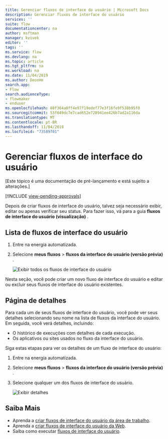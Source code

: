 ```yaml
---
title: Gerenciar fluxos de interface do usuário | Microsoft Docs
description: Gerenciar fluxos de interface do usuário
services: ''
suite: flow
documentationcenter: na
author: msftman
manager: kvivek
editor: ''
tags: ''
ms.service: flow
ms.devlang: na
ms.topic: article
ms.tgt_pltfrm: na
ms.workload: na
ms.date: 11/04/2019
ms.author: DeonHe
search.app:
- Flow
search.audienceType:
- flowmaker
- enduser
ms.openlocfilehash: 88f364a0ff4e97f19edef77e3f16fe9f538b95f0
ms.sourcegitcommit: 53f049dc7e7cad652e728941ee426b7ad2a116da
ms.translationtype: MT
ms.contentlocale: pt-BR
ms.lasthandoff: 11/04/2019
ms.locfileid: "73589701"
---
```

# <a name="manage-ui-flows"></a>Gerenciar fluxos de interface do usuário

[Este tópico é uma documentação de pré-lançamento e está sujeito a alterações.]

[!INCLUDE [view-pending-approvals](../includes/cc-rebrand.md)]

Depois de criar fluxos de interface do usuário, talvez seja necessário exibir, editar ou apenas verificar seu status. Para fazer isso, vá para a guia **fluxos de interface do usuário (visualização)** .

## <a name="list-of-ui-flows"></a>Lista de fluxos de interface do usuário

1. Entre na energia automatizada.
1. Selecione **meus fluxos** > **fluxos da interface do usuário (versão prévia)** .

   ![Exibir todos os fluxos de interface do usuário](../media/manage-ui-flows/view-all.png "Exibir todos os fluxos de interface do usuário")

Nesta seção, você pode criar um novo fluxo de interface do usuário e editar ou excluir seus fluxos de interface do usuário existentes.

## <a name="details-page"></a>Página de detalhes

Para cada um de seus fluxos de interface do usuário, você pode ver seus detalhes selecionando seu nome na lista de fluxos da interface do usuário. Em seguida, você verá detalhes, incluindo:

-   O histórico de execuções com detalhes de cada execução.
-   Os aplicativos ou sites usados no fluxo da interface do usuário.

Siga estas etapas para ver os detalhes de um fluxo de interface do usuário:

1. Entre na energia automatizada.
1. Selecione **meus fluxos** > **fluxos da interface do usuário (versão prévia)** .
1. Selecione qualquer um dos fluxos de interface do usuário.

   ![Exibir detalhes](../media/manage-ui-flows/view-details.png "Exibir detalhes")

## <a name="learn-more"></a>Saiba Mais

- Aprenda a [criar fluxos de interface do usuário da área de trabalho](create-desktop.md).
- Aprenda a [criar fluxos de interface do usuário da Web](create-web.md).
- Saiba como executar [fluxos de interface do usuário](run-ui-flow.md).
